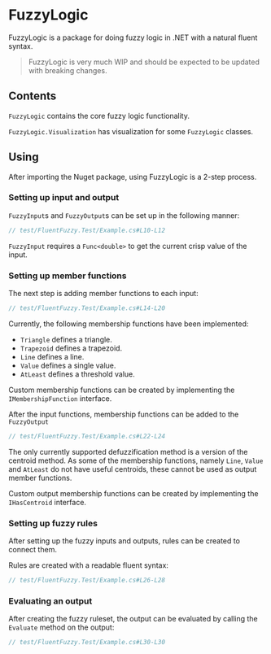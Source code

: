 # FuzzyLogic

FuzzyLogic is a package for doing fuzzy logic in .NET with a natural fluent syntax.

> FuzzyLogic is very much WIP and should be expected to be updated with breaking changes.

## Contents

`FuzzyLogic` contains the core fuzzy logic functionality.

`FuzzyLogic.Visualization` has visualization for some `FuzzyLogic` classes.

## Using

After importing the Nuget package, using FuzzyLogic is a 2-step process.

### Setting up input and output

`FuzzyInput`s and `FuzzyOutput`s can be set up in the following manner:

```cs
// test/FluentFuzzy.Test/Example.cs#L10-L12
```

`FuzzyInput` requires a `Func<double>` to get the current crisp value of the input.

### Setting up member functions

The next step is adding member functions to each input:

```cs
// test/FluentFuzzy.Test/Example.cs#L14-L20
```

Currently, the following membership functions have been implemented:

* `Triangle` defines a triangle.
* `Trapezoid` defines a trapezoid.
* `Line` defines a line.
* `Value` defines a single value.
* `AtLeast` defines a threshold value.

Custom membership functions can be created by implementing the `IMembershipFunction` interface.

After the input functions, membership functions can be added to the `FuzzyOutput`

```cs
// test/FluentFuzzy.Test/Example.cs#L22-L24
```

The only currently supported defuzzification method is a version of the centroid method. As some of the membership functions, namely `Line`, `Value` and `AtLeast` do not have useful centroids, these cannot be used as output member functions.

Custom output membership functions can be created by implementing the `IHasCentroid` interface.

### Setting up fuzzy rules

After setting up the fuzzy inputs and outputs, rules can be created to connect them.

Rules are created with a readable fluent syntax:

```cs
// test/FluentFuzzy.Test/Example.cs#L26-L28
```

### Evaluating an output

After creating the fuzzy ruleset, the output can be evaluated by calling the `Evaluate` method on the output:

```cs
// test/FluentFuzzy.Test/Example.cs#L30-L30
```
